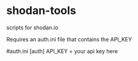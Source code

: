 # shodan-tools
scripts for shodan.io

Requires an auth.ini file that contains the API_KEY

#auth.ini
[auth]
API_KEY = your api key here
